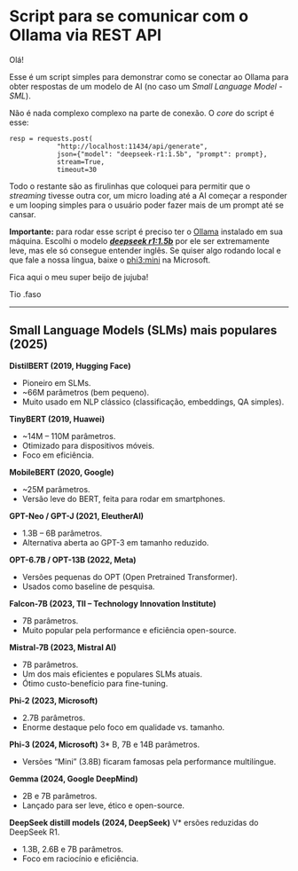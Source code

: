 # Script para se comunicar com o Ollama via REST API

Olá!

Esse é um script simples para demonstrar como se conectar ao Ollama para obter respostas de um modelo de AI (no caso um _Small Language Model - SML_).

Não é nada complexo complexo na parte de conexão. O _core_ do script é esse:

```
resp = requests.post(
            "http://localhost:11434/api/generate",
            json={"model": "deepseek-r1:1.5b", "prompt": prompt},
            stream=True,
            timeout=30
```

Todo o restante são as firulinhas que coloquei para permitir que o _streaming_ tivesse outra cor, um micro loading até a AI começar a responder e um looping simples para o usuário poder fazer mais de um prompt até se cansar.

**Importante:** para rodar esse script é preciso ter o [Ollama](https://ollama.com/) instalado em sua máquina. Escolhi o modelo **_[deepseek r1:1.5b](https://ollama.com/library/deepseek-r1:1.5b)_** por ele ser extremamente leve, mas ele só consegue entender inglês. Se quiser algo rodando local e que fale a nossa língua, baixe o [phi3:mini](https://ollama.com/library/phi3:mini) na Microsoft.

Fica aqui o meu super beijo de jujuba!

Tio .faso

---

## Small Language Models (SLMs) mais populares (2025)

**DistilBERT (2019, Hugging Face)**

* Pioneiro em SLMs.
* ~66M parâmetros (bem pequeno).
* Muito usado em NLP clássico (classificação, embeddings, QA simples).

**TinyBERT (2019, Huawei)**
* ~14M – 110M parâmetros.
* Otimizado para dispositivos móveis.
* Foco em eficiência.

**MobileBERT (2020, Google)**
* ~25M parâmetros.
* Versão leve do BERT, feita para rodar em smartphones.

**GPT-Neo / GPT-J (2021, EleutherAI)**
* 1.3B – 6B parâmetros.
* Alternativa aberta ao GPT-3 em tamanho reduzido.

**OPT-6.7B / OPT-13B (2022, Meta)**
* Versões pequenas do OPT (Open Pretrained Transformer).
* Usados como baseline de pesquisa.

**Falcon-7B (2023, TII – Technology Innovation Institute)**
* 7B parâmetros.
* Muito popular pela performance e eficiência open-source.

**Mistral-7B (2023, Mistral AI)**
* 7B parâmetros.
* Um dos mais eficientes e populares SLMs atuais.
* Ótimo custo-benefício para fine-tuning.

**Phi-2 (2023, Microsoft)**
* 2.7B parâmetros.
* Enorme destaque pelo foco em qualidade vs. tamanho.

**Phi-3 (2024, Microsoft)**
3* B, 7B e 14B parâmetros.
* Versões “Mini” (3.8B) ficaram famosas pela performance multilíngue.

**Gemma (2024, Google DeepMind)**
* 2B e 7B parâmetros.
* Lançado para ser leve, ético e open-source.

**DeepSeek distill models (2024, DeepSeek)**
V* ersões reduzidas do DeepSeek R1.
* 1.3B, 2.6B e 7B parâmetros.
* Foco em raciocínio e eficiência.
